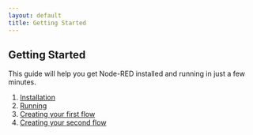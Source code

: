 ```yaml
---
layout: default
title: Getting Started
---
```


## Getting Started

This guide will help you get Node-RED installed and running in just a few minutes.

1. [Installation](installation.html)
2. [Running](running.html)
3. [Creating your first flow](first-flow.html)
4. [Creating your second flow](second-flow.html)


